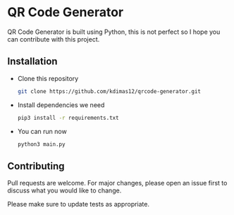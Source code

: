 # QR Code Generator

QR Code Generator is built using Python, this is not perfect so I hope you can contribute with this project.

## Installation

-   Clone this repository

    ```bash
    git clone https://github.com/kdimas12/qrcode-generator.git
    ```

-   Install dependencies we need
    ```bash
    pip3 install -r requirements.txt
    ```
-   You can run now
    ```bash
    python3 main.py
    ```

## Contributing

Pull requests are welcome. For major changes, please open an issue first to discuss what you would like to change.

Please make sure to update tests as appropriate.
